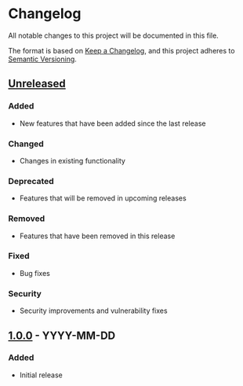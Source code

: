# Changelog

All notable changes to this project will be documented in this file.

The format is based on [Keep a Changelog](https://keepachangelog.com/en/1.0.0/),
and this project adheres to [Semantic Versioning](https://semver.org/spec/v2.0.0.html).

## [Unreleased]

### Added

- New features that have been added since the last release

### Changed

- Changes in existing functionality

### Deprecated

- Features that will be removed in upcoming releases

### Removed

- Features that have been removed in this release

### Fixed

- Bug fixes

### Security

- Security improvements and vulnerability fixes

## [1.0.0] - YYYY-MM-DD

### Added

- Initial release

[Unreleased]: https://github.com/yourusername/yourrepository/compare/v1.0.0...HEAD
[1.0.0]: https://github.com/yourusername/yourrepository/releases/tag/v1.0.0
